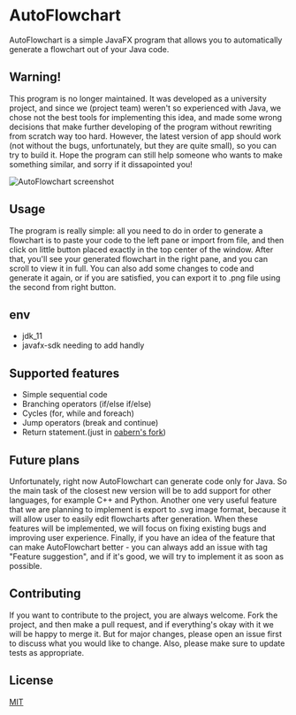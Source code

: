 # AutoFlowchart

AutoFlowchart is a simple JavaFX program that allows you to automatically generate a flowchart out of your Java code.

## **Warning!**

This program is no longer maintained. It was developed as a university project, and since we (project team) weren't so experienced with Java, we chose not the best tools for implementing this idea, and made some wrong decisions that make further developing of the program without rewriting from scratch way too hard. However, the latest version of app should work (not without the bugs, unfortunately, but they are quite small), so you can try to build it. Hope the program can still help someone who wants to make something similar, and sorry if it dissapointed you! 

![AutoFlowchart screenshot](screenshot.png)

## Usage
The program is really simple: all you need to do in order to generate a flowchart is to paste your code to the left pane or import from file, and then click on little button placed exactly in the top center of the window. After that, you'll see your generated flowchart in the right pane, and you can scroll to view it in full. You can also add some changes to code and generate it again, or if you are satisfied, you can export it to .png file using the second from right button.

## env
- jdk_11
- javafx-sdk needing to add handly

## Supported features
* Simple sequential code
* Branching operators (if/else if/else)
* Cycles (for, while and foreach)
* Jump operators (break and continue)
* Return statement.(just in [oabern's fork](https://github.com/OAbern/AutoFlowchart))

## Future plans
Unfortunately, right now AutoFlowchart can generate code only for Java. So the main task of the closest new version will be to add support for other languages, for example C++ and Python. Another one very useful feature that we are planning to implement is export to .svg image format, because it will allow user to easily edit flowcharts after generation. When these features will be implemented, we will focus on fixing existing bugs and improving user experience. Finally, if you have an idea of the feature that can make AutoFlowchart better - you can always add an issue with tag "Feature suggestion", and if it's good, we will try to implement it as soon as possible.

## Contributing
If you want to contribute to the project, you are always welcome. Fork the project, and then make a pull request, and if everything's okay with it we will be happy to merge it. But for major changes, please open an issue first to discuss what you would like to change. Also, please make sure to update tests as appropriate.

## License
[MIT](LICENSE.md)
